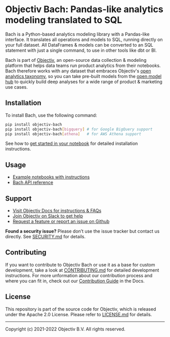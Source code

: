 # Objectiv Bach: Pandas-like analytics modeling translated to SQL

Bach is a Python-based analytics modeling library with a Pandas-like interface. It translates all operations and models to SQL, running directly on your full dataset. All DataFrames & models can be converted to an SQL statement with just a single command, to use in other tools like dbt or BI.

Bach is part of [Objectiv](https://objectiv.io/), an open-source data collection & modeling platform that helps data teams run product analytics from their notebooks. Bach therefore works with any dataset that embraces Objectiv's [open analytics taxonomy](https://objectiv.io/docs/taxonomy/), so you can take pre-built models from the [open model hub](https://objectiv.io/docs/modeling/open-model-hub/) to quickly build deep analyses for a wide range of product & marketing use cases.


## Installation
To install Bach, use the following command:
```bash
pip install objectiv-bach
pip install objectiv-bach[bigquery] # for Google BigQuery support
pip install objectiv-bach[athena]   # for AWS Athena support
```

See how to [get started in your notebook](https://objectiv.io/docs/modeling/get-started-in-your-notebook/) for detailed installation instructions.

## Usage
* [Example notebooks with instructions](https://objectiv.io/docs/modeling/example-notebooks/)
* [Bach API reference](https://objectiv.io/docs/modeling/bach/api-reference/) 

## Support
* [Visit Objectiv Docs for instructions & FAQs](https://objectiv.io/docs/)
* [Join Objectiv on Slack to get help](https://objectiv.io/join-slack/)
* [Request a feature or report an issue on Github](https://github.com/objectiv/objectiv-analytics)

**Found a security issue?**
Please don’t use the issue tracker but contact us directly. See [SECURITY.md](../SECURITY.md) for details.

## Contributing

If you want to contribute to Objectiv Bach or use it as a base for custom development, take a look at [CONTRIBUTING.md](CONTRIBUTING.md) for detailed development instructions. For more unformation about our contribution process and where you can fit in, check out our [Contribution Guide](https://objectiv.io/docs/home/the-project/contribute) in the Docs.

## License

This repository is part of the source code for Objectiv, which is released under the Apache 2.0 License. Please refer to [LICENSE.md](../LICENSE.md) for details.

---

Copyright (c) 2021-2022 Objectiv B.V. All rights reserved.
